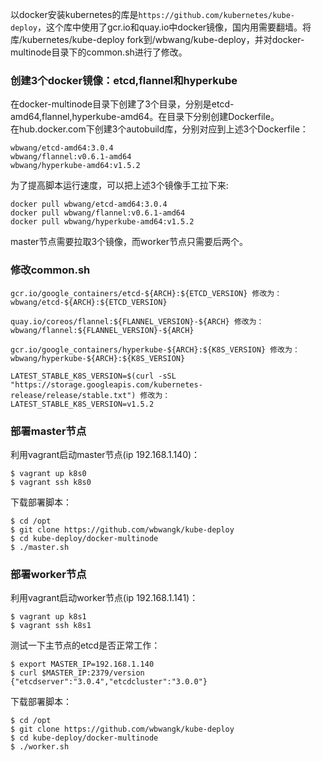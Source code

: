 以docker安装kubernetes的库是```https://github.com/kubernetes/kube-deploy```，这个库中使用了gcr.io和quay.io中docker镜像，国内用需要翻墙。将库/kubernetes/kube-deploy fork到/wbwang/kube-deploy，并对docker-multinode目录下的common.sh进行了修改。  
### 创建3个docker镜像：etcd,flannel和hyperkube
在docker-multinode目录下创建了3个目录，分别是etcd-amd64,flannel,hyperkube-amd64。在目录下分别创建Dockerfile。  
在hub.docker.com下创建3个autobuild库，分别对应到上述3个Dockerfile：
```
wbwang/etcd-amd64:3.0.4
wbwang/flannel:v0.6.1-amd64
wbwang/hyperkube-amd64:v1.5.2
```
为了提高脚本运行速度，可以把上述3个镜像手工拉下来:
```
docker pull wbwang/etcd-amd64:3.0.4
docker pull wbwang/flannel:v0.6.1-amd64
docker pull wbwang/hyperkube-amd64:v1.5.2
```
master节点需要拉取3个镜像，而worker节点只需要后两个。
### 修改common.sh
```
gcr.io/google_containers/etcd-${ARCH}:${ETCD_VERSION} 修改为：
wbwang/etcd-${ARCH}:${ETCD_VERSION} 
```
```
quay.io/coreos/flannel:${FLANNEL_VERSION}-${ARCH} 修改为：
wbwang/flannel:${FLANNEL_VERSION}-${ARCH}  
```
```
gcr.io/google_containers/hyperkube-${ARCH}:${K8S_VERSION} 修改为：
wbwang/hyperkube-${ARCH}:${K8S_VERSION}
```
```
LATEST_STABLE_K8S_VERSION=$(curl -sSL "https://storage.googleapis.com/kubernetes-release/release/stable.txt") 修改为：
LATEST_STABLE_K8S_VERSION=v1.5.2
```
### 部署master节点
利用vagrant启动master节点(ip 192.168.1.140)：
```
$ vagrant up k8s0
$ vagrant ssh k8s0
```
下载部署脚本：
```
$ cd /opt
$ git clone https://github.com/wbwangk/kube-deploy
$ cd kube-deploy/docker-multinode
$ ./master.sh
```
### 部署worker节点
利用vagrant启动worker节点(ip 192.168.1.141)：
```
$ vagrant up k8s1
$ vagrant ssh k8s1
```
测试一下主节点的etcd是否正常工作：
```
$ export MASTER_IP=192.168.1.140
$ curl $MASTER_IP:2379/version
{"etcdserver":"3.0.4","etcdcluster":"3.0.0"}
```
下载部署脚本：
```
$ cd /opt
$ git clone https://github.com/wbwangk/kube-deploy
$ cd kube-deploy/docker-multinode
$ ./worker.sh
```
